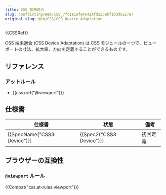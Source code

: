 ```yaml
---
title: CSS 端末適合
slug: conflicting/Web/CSS_7fc1a1afe4642afd225ebf1b3d6227a7
original_slug: Web/CSS/CSS_Device_Adaptation
---
```


{{CSSRef}}

CSS 端末適合 (CSS Device Adaptation) は CSS モジュールの一つで、ビューポートの寸法、拡大率、方向を定義することができるものです。

## リファレンス

### アットルール

- {{cssxref("@viewport")}}

## 仕様書

| 仕様書                      | 状態                     | 備考     |
| --------------------------- | ------------------------ | -------- |
| {{SpecName("CSS3 Device")}} | {{Spec2("CSS3 Device")}} | 初回定義 |

## ブラウザーの互換性

### `@viewport` ルール

{{Compat("css.at-rules.viewport")}}
